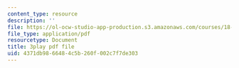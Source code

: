 ```yaml
---
content_type: resource
description: ''
file: https://ol-ocw-studio-app-production.s3.amazonaws.com/courses/18-065-matrix-methods-in-data-analysis-signal-processing-and-machine-learning-spring-2018/4371db9866484c5b260f002c7f7de303_nvXRJIBOREc.pdf
file_type: application/pdf
resourcetype: Document
title: 3play pdf file
uid: 4371db98-6648-4c5b-260f-002c7f7de303
---
```

